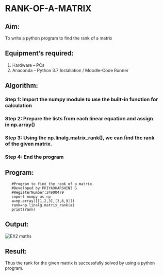 # RANK-OF-A-MATRIX
## Aim:
To write a python program to find the rank of a matrix
## Equipment’s required:
1. 	Hardware – PCs
2. 	Anaconda – Python 3.7 Installation / Moodle-Code Runner
## Algorithm:
### Step 1: Import the numpy module to use the built-in function for calculation
### Step 2: Prepare the lists from each linear equation and assign in np.array()
### Step 3: Using the np.linalg.matrix_rank(), we can find the rank of the given matrix.
### Step 4: End the program
## Program:
```
   #Program to find the rank of a matrix.
   #Developed by:PRIYADHARSHINI G 
   #RegisterNumber:24900479
   import numpy as np
   a=np.array([[1,2,3],[3,6,9]])
   rank=np.linalg.matrix_rank(a)
   print(rank)
```
## Output:
![EX2 maths](https://github.com/user-attachments/assets/3cc8551e-1cd9-408b-b746-971c6c95a12e)
## Result:
Thus the rank for the given matrix is successfully solved by  using a python program.


